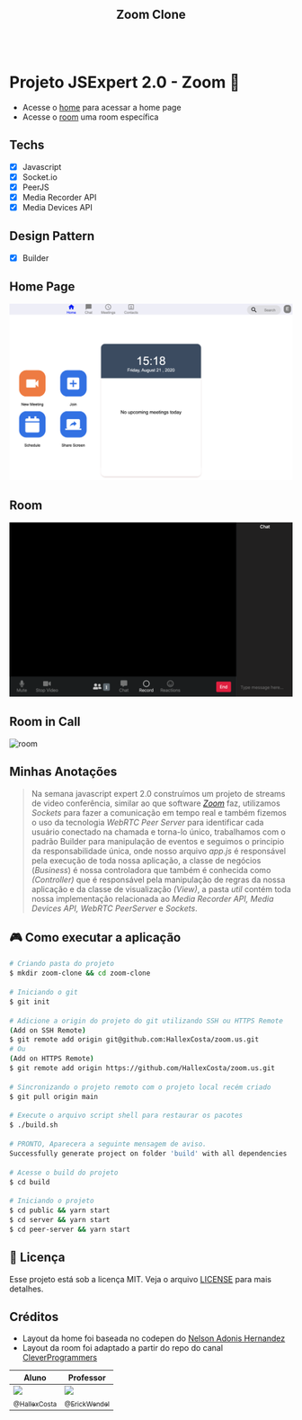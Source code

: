 <h2 align="center">
  Zoom Clone<br />
</h2>


<br><br>


# Projeto JSExpert 2.0 - Zoom :yellow_heart:

- Acesse o [home](./aula04/public/pages/home/index.html) para acessar a home page
- Acesse o [room](./aula04/public/pages/room/index.html) uma room específica

## Techs
- [x] Javascript
- [x] Socket.io
- [x] PeerJS
- [x] Media Recorder API
- [x] Media Devices API

## Design Pattern
- [x] Builder

## Home Page

![home page](./aula04/public/prints/home.png)

## Room

![room](./aula04/public/prints/room.png)

## Room in Call

![room](./aula04/public/prints/room-call.png)

## Minhas Anotações
>Na semana javascript expert 2.0 construímos um projeto de streams de video conferência, similar ao que software _[Zoom](https://zoom.us)_ faz, utilizamos _Sockets_ para fazer a comunicação em tempo real e também fizemos o uso da tecnologia _WebRTC Peer Server_ para identificar cada usuário conectado na chamada e torna-lo único, trabalhamos com o padrão Builder para manipulação de eventos e seguimos o principio da responsabilidade única, onde nosso arquivo _app.js_ é responsável pela execução de toda nossa aplicação, a classe de negócios (_Business_) é nossa controladora que também é conhecida como _(Controller)_ que é responsável pela manipulação de regras da nossa aplicação e da classe de visualização _(View)_, a pasta _util_ contém toda nossa implementação relacionada ao _Media Recorder API, Media Devices API, WebRTC PeerServer_ e _Sockets_.

## :video_game: Como executar a aplicação

```sh
# Criando pasta do projeto
$ mkdir zoom-clone && cd zoom-clone

# Iniciando o git
$ git init

# Adicione a origin do projeto do git utilizando SSH ou HTTPS Remote
(Add on SSH Remote)
$ git remote add origin git@github.com:HallexCosta/zoom.us.git
# Ou
(Add on HTTPS Remote)
$ git remote add origin https://github.com/HallexCosta/zoom.us.git

# Sincronizando o projeto remoto com o projeto local recém criado
$ git pull origin main

# Execute o arquivo script shell para restaurar os pacotes
$ ./build.sh

# PRONTO, Aparecera a seguinte mensagem de aviso.
Successfully generate project on folder 'build' with all dependencies

# Acesse o build do projeto
$ cd build

# Iniciando o projeto
$ cd public && yarn start
$ cd server && yarn start
$ cd peer-server && yarn start

```  

## :memo: Licença

Esse projeto está sob a licença MIT. Veja o arquivo [LICENSE](https://github.com/HallexCosta/proffy/blob/master/LICENSE) para mais detalhes.  


## Créditos

- Layout da home foi baseada no codepen do [Nelson Adonis Hernandez
](https://codepen.io/nelsonher019/pen/eYZBqOm)
- Layout da room foi adaptado a partir do repo do canal [CleverProgrammers](https://github.com/CleverProgrammers/nodejs-zoom-clone/blob/master/views/room.ejs)

| Aluno | Professor |
|--|--|  
| [<img src="https://github.com/HallexCosta.png"><br><sub>@HallexCosta</sub>](https://github.com/HallexCosta) | [<img src="https://github.com/ErickWendel.png"><br><sub>@ErickWendel</sub>](https://github.com/ErickWendel) |